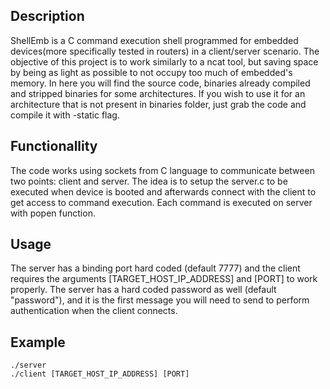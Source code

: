 ## Description

ShellEmb is a C command execution shell programmed for embedded devices(more specifically tested in routers) in a client/server scenario. The objective of this project is to work similarly to a ncat tool, but saving space by being as light as possible to not occupy too much of embedded's memory. In here you will find the source code, binaries already compiled and stripped binaries for some architectures. If you wish to use it for an architecture that is not present in binaries folder, just grab the code and compile it with -static flag.

## Functionallity

The code works using sockets from C language to communicate between two points: client and server. The idea is to setup the server.c to be executed when device is booted and afterwards connect with the client to get access to command execution. Each command is executed on server with popen function.

## Usage

 The server has a binding port hard coded (default 7777) and the client requires the arguments [TARGET_HOST_IP_ADDRESS] and [PORT] to work properly. The server has a hard coded password as well (default "password"), and it is the first message you will need to send to perform authentication when the client connects.
 
## Example
```
./server
./client [TARGET_HOST_IP_ADDRESS] [PORT]
```
